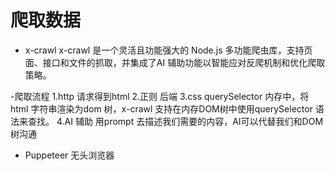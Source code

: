 # 爬取数据

- x-crawl
x-crawl 是一个灵活且功能强大的 Node.js 多功能爬虫库，支持页面、接口和文件的抓取，并集成了AI 辅助功能以智能应对反爬机制和优化爬取策略。

-爬取流程
1.http 请求得到html
2.正则 后端
3.css querySelector
  内存中，将html 字符串渲染为dom 树，x-crawl 支持在内存DOM树中使用querySelector 语法来查找。
4.AI 辅助
  用prompt 去描述我们需要的内容，AI可以代替我们和DOM 树沟通

- Puppeteer 无头浏览器
